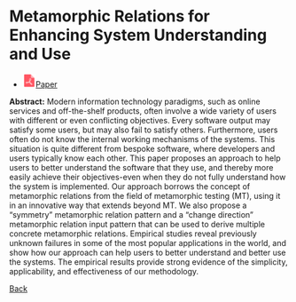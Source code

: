 # Metamorphic Relations for Enhancing System Understanding and Use

* <img src="../../icons/pdf.png" width="24px">[Paper](./Metamorphic_Relations_for_Enhancing_System_Understanding_and_Use.pdf)

**Abstract:** Modern information technology paradigms, such as online services and off-the-shelf products, often involve a wide variety of users with different or even conflicting objectives. Every software output may satisfy some users, but may also fail to satisfy others. Furthermore, users often do not know the internal working mechanisms of the systems. This situation is quite different from bespoke software, where developers and users typically know each other. This paper proposes an approach to help users to better understand the software that they use, and thereby more easily achieve their objectives-even when they do not fully understand how the system is implemented. Our approach borrows the concept of metamorphic relations from the field of metamorphic testing (MT), using it in an innovative way that extends beyond MT. We also propose a “symmetry” metamorphic relation pattern and a “change direction” metamorphic relation input pattern that can be used to derive multiple concrete metamorphic relations. Empirical studies reveal previously unknown failures in some of the most popular applications in the world, and show how our approach can help users to better understand and better use the systems. The empirical results provide strong evidence of the simplicity, applicability, and effectiveness of our methodology.

[Back](../../README.md)